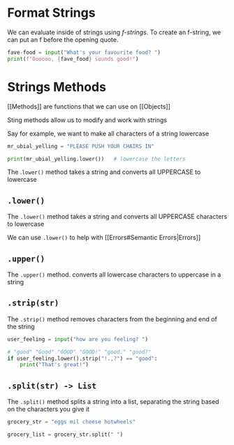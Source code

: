 
# Format Strings
We can evaluate inside of strings using *f-strings*.
To create an f-string, we can put an f before the opening quote.

```python
fave-food = input("What's your favourite food? ")
print(f"Oooooo, {fave_food} sounds good!")
```

# Strings Methods

[[Methods]] are functions that we can use on [[Objects]]

Sting methods allow us to modify and work with strings

Say for example, we want to make all characters of a string
lowercase

```python
mr_ubial_yelling = "PLEASE PUSH YOUR CHAIRS IN"

print(mr_ubial_yelling.lower())   # lowercase the letters
```

The .`lower()` method takes a string and converts all UPPERCASE
to lowercase

## `.lower()` 

The `.lower()` method takes a string and converts all UPPERCASE
characters to lowercase

We can use `.lower()` to help with [[Errors#Semantic Errors|Errors]]

## `.upper()`

The `.upper()` method. converts all lowercase characters to uppercase in 
a string

## `.strip(str)`

The `.strip()` method removes characters from the beginning and end of
the string

```python
user_feeling = input("how are you feeling? ")

# "good" "Good" "GOOD" "GOOD!" "good." "good?"
if user_feeling.lower().strip("!.,?") == "good":
	print("That's great!")
```


## `.split(str) -> List`

The `.split()` method splits a string into a list, separating the string
based on the characters you give it


```python
grocery_str = "eggs mil cheese hotwheels"

grocery_list = grocery_str.split(" ")
```


